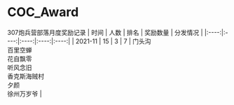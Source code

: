 # COC_Award
307炮兵营部落月度奖励记录
| 时间 | 人数 | 排名 | 奖励数量 | 分发情况 |
|:----:|:----:|:----:|:----:|:----:|
| 2021-11 | 15 | 3 | 7 | 门头沟 <br> 百里空蝉 <br> 花自飘零 <br> 听风念旧 <br> 香克斯海贼村 <br> 夕颜 <br> 徐州万岁爷 |
